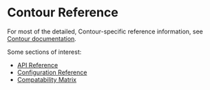 # Contour Reference

For most of the detailed, Contour-specific reference information, see [Contour documentation](https://projectcontour.io/docs/1.25/).

Some sections of interest:
* [API Reference](https://projectcontour.io/docs/1.25/config/api/)
* [Configuration Reference](https://projectcontour.io/docs/1.25/configuration/)
* [Compatability Matrix](https://projectcontour.io/resources/compatibility-matrix/)